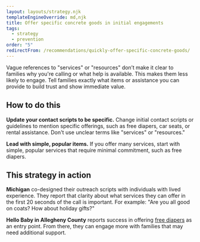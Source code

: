 ```yaml
---
layout: layouts/strategy.njk
templateEngineOverride: md,njk
title: Offer specific concrete goods in initial engagements
tags:
  - strategy
  - prevention
order: "5"
redirectFrom: /recommendations/quickly-offer-specific-concrete-goods/
---
```

Vague references to "services" or "resources" don’t make it clear to families why you're calling or what help is available. This makes them less likely to engage. Tell families exactly what items or assistance you can provide to build trust and show immediate value.

## How to do this

**Update your contact scripts to be specific.** Change initial contact scripts or guidelines to mention specific offerings, such as free diapers, car seats, or rental assistance. Don't use unclear terms like "services" or "resources."

**Lead with simple, popular items.** If you offer many services, start with simple, popular services that require minimal commitment, such as free diapers.

## This strategy in action

**Michigan** co-designed their outreach scripts with individuals with lived experience. They report that clarity about what services they can offer in the first 20 seconds of the call is important. For example: "Are you all good on coats? How about holiday gifts?"

**Hello Baby in Allegheny County** reports success in offering [free diapers](https://www.hellobabypgh.org/baby-items/) as an entry point. From there, they can engage more with families that may need additional support.
